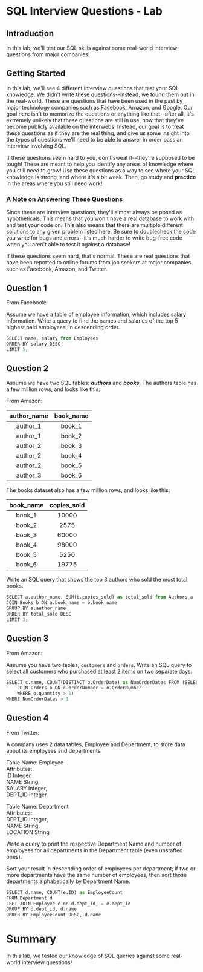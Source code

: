
# SQL Interview Questions - Lab

## Introduction

In this lab, we'll test our SQL skills against some real-world interview questions from major companies!


## Getting Started

In this lab, we'll see 4 different interview questions that test your SQL knowledge. We didn't write these questions--instead, we found them out in the real-world. These are questions that have been used in the past by major technology companies such as Facebook, Amazon, and Google. Our goal here isn't to memorize the questions or anything like that--after all, it's extremely unlikely that these questions are still in use, now that they've become publicly available on the interwebs. Instead, our goal is to treat these questions as if they are the real thing, and give us some insight into the types of questions we'll need to be able to answer in order pass an interview involving SQL. 

If these questions seem hard to you, don't sweat it--they're supposed to be tough! These are meant to help you identify any areas of knowledge where you still need to grow! Use these questions as a way to see where your SQL knowledge is strong, and where it's a bit weak. Then, go study and **practice** in the areas where you still need work!

### A Note on Answering These Questions

Since these are interview questions, they'll almost always be posed as hypotheticals. This means that you won't have a real database to work with and test your code on.  This also means that there are multiple different solutions to any given problem listed here. Be sure to doublecheck the code you write for bugs and errors--it's much harder to write bug-free code when you aren't able to test it against a database!

If these questions seem hard, that's normal. These are real questions that have been reported to online forums from job seekers at major companies such as Facebook, Amazon, and Twitter. 

## Question 1 

From Facebook: 

Assume we have a table of employee information, which includes salary information. Write a query to find the names and salaries of the top 5 highest paid employees, in descending order. 


```python
SELECT name, salary from Employees
ORDER BY salary DESC
LIMIT 5;
```

## Question 2

Assume we have two SQL tables: **_authors_** and **_books_**. The authors table has a few million rows, and looks like this: 

From Amazon:

| author_name | book_name |
|:-----------:|:---------:|
|   author_1  |   book_1  |
|   author_1  |   book_2  |
|   author_2  |   book_3  |
|   author_2  |   book_4  |
|   author_2  |   book_5  |
|   author_3  |   book_6  |

The books dataset also has a few million rows, and looks like this:

| book_name | copies_sold |
|:---------:|:-----------:|
|   book_1  |    10000    |
|   book_2  |     2575    |
|   book_3  |    60000    |
|   book_4  |    98000    |
|   book_5  |     5250    |
|   book_6  |    19775    |

Write an SQL query that shows the top 3 authors who sold the most total books. 


```python
SELECT a.author_name, SUM(b.copies_sold) as total_sold from Authors a
JOIN Books b ON a.book_name = b.book_name
GROUP BY a.author_name
ORDER BY total_sold DESC
LIMIT 3;
```

## Question 3

From Amazon:

Assume you have two tables, `customers` and `orders`. Write an SQL query to select all customers who purchased at least 2 items on two separate days. 


```python
SELECT c.name, COUNT(DISTINCT o.OrderDate) as NumOrderDates FROM (SELECT c.name, o.quantity FROM Customers c 
    JOIN Orders o ON c.orderNumber = o.OrderNumber
    WHERE o.quantity > 1)
WHERE NumOrderDates > 1
```

## Question 4

From Twitter:

A company uses 2 data tables, Employee and Department, to store data about its employees and departments. 

Table Name: Employee   
Attributes:   
ID Integer,   
NAME String,   
SALARY Integer,   
DEPT_ID Integer   

Table Name: Department   
Attributes:   
DEPT_ID Integer,   
NAME String,   
LOCATION String   

Write a query to print the respective Department Name and number of employees for all departments in the Department table (even unstaffed ones). 

Sort your result in descending order of employees per department; if two or more departments have the same number of employees, then sort those departments alphabetically by Department Name.


```python
SELECT d.name, COUNT(e.ID) as EmployeeCount 
FROM Department d 
LEFT JOIN Employee e on d.dept_id, = e.dept_id
GROUP BY d.dept_id, d.name
ORDER BY EmployeeCount DESC, d.name
```

# Summary

In this lab, we tested our knowledge of SQL queries against some real-world interview questions!
